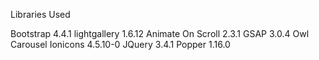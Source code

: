 Libraries Used

Bootstrap 4.4.1
lightgallery 1.6.12
Animate On Scroll 2.3.1
GSAP 3.0.4
Owl Carousel
Ionicons 4.5.10-0
JQuery 3.4.1
Popper 1.16.0

